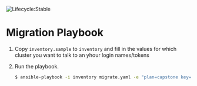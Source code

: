 ![Lifecycle:Stable](https://img.shields.io/badge/Lifecycle-Stable-97ca00)


# Migration Playbook

1. Copy `inventory.sample` to `inventory` and fill in the values for which cluster you want to talk to an yhour login names/tokens

2. Run the playbook.

   ```bash
   $ ansible-playbook -i inventory migrate.yaml -e "plan=capstone key=xordpe"
   ```
